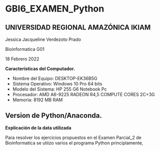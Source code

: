 # GBI6_EXAMEN_Python
 ## UNIVERSIDAD REGIONAL AMAZÓNICA IKIAM 
Jessica Jacqueline Verdezoto Prado

Bioinformatica G01

 18 Febrero 2022

**Características del Computador.**
- Nombre del Equipo: DESKTOP-EK36B5G
- Sistema Operativo: Windows 10 Pro 64 bits
- Modelo del Sistema: HP 255 G6 Notebook Pc
- Procesador: AMD A6-9225 RADEON R4,5 COMPUTE CORES 2C+3G
- Memoria: 8192 MB RAM

**Version de Python/Anaconda.** 
- 

**Explicación de la data utilizada**
 
 Para resolver los ejercicios propuestos en el Examen Parcial_2 de Bioinformatica se utiizo varios el programa Python principlamente, 



